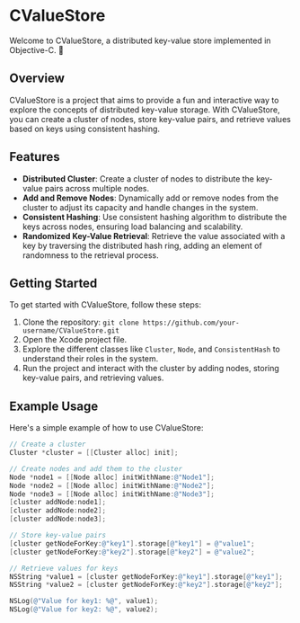 # CValueStore

Welcome to CValueStore, a  distributed key-value store implemented in Objective-C. 🚀

## Overview

CValueStore is a project that aims to provide a fun and interactive way to explore the concepts of distributed key-value storage. With CValueStore, you can create a cluster of nodes, store key-value pairs, and retrieve values based on keys using consistent hashing.

## Features

- **Distributed Cluster**: Create a cluster of nodes to distribute the key-value pairs across multiple nodes.
- **Add and Remove Nodes**: Dynamically add or remove nodes from the cluster to adjust its capacity and handle changes in the system.
- **Consistent Hashing**: Use consistent hashing algorithm to distribute the keys across nodes, ensuring load balancing and scalability.
- **Randomized Key-Value Retrieval**: Retrieve the value associated with a key by traversing the distributed hash ring, adding an element of randomness to the retrieval process.

## Getting Started

To get started with CValueStore, follow these steps:

1. Clone the repository: `git clone https://github.com/your-username/CValueStore.git`
2. Open the Xcode project file.
3. Explore the different classes like `Cluster`, `Node`, and `ConsistentHash` to understand their roles in the system.
4. Run the project and interact with the cluster by adding nodes, storing key-value pairs, and retrieving values.

## Example Usage

Here's a simple example of how to use CValueStore:

```objective-c
// Create a cluster
Cluster *cluster = [[Cluster alloc] init];

// Create nodes and add them to the cluster
Node *node1 = [[Node alloc] initWithName:@"Node1"];
Node *node2 = [[Node alloc] initWithName:@"Node2"];
Node *node3 = [[Node alloc] initWithName:@"Node3"];
[cluster addNode:node1];
[cluster addNode:node2];
[cluster addNode:node3];

// Store key-value pairs
[cluster getNodeForKey:@"key1"].storage[@"key1"] = @"value1";
[cluster getNodeForKey:@"key2"].storage[@"key2"] = @"value2";

// Retrieve values for keys
NSString *value1 = [cluster getNodeForKey:@"key1"].storage[@"key1"];
NSString *value2 = [cluster getNodeForKey:@"key2"].storage[@"key2"];

NSLog(@"Value for key1: %@", value1);
NSLog(@"Value for key2: %@", value2);
